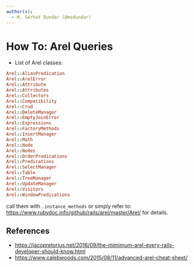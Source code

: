 ```yaml
---
author(s):
  - M. Serhat Dundar (@msdundar)
---
```


How To: Arel Queries
====================

- List of Arel classes:

```ruby
Arel::AliasPredication
Arel::ArelError
Arel::Attribute
Arel::Attributes
Arel::Collectors
Arel::Compatibility
Arel::Crud
Arel::DeleteManager
Arel::EmptyJoinError
Arel::Expressions
Arel::FactoryMethods
Arel::InsertManager
Arel::Math
Arel::Node
Arel::Nodes
Arel::OrderPredications
Arel::Predications
Arel::SelectManager
Arel::Table
Arel::TreeManager
Arel::UpdateManager
Arel::Visitors
Arel::WindowPredications
```

call them with `.instance_methods` or simply refer to: <https://www.rubydoc.info/github/rails/arel/master/Arel/> for details.

References
----------

- <https://jacopretorius.net/2016/09/the-mimimum-arel-every-rails-developer-should-know.html>
- <https://www.calebwoods.com/2015/08/11/advanced-arel-cheat-sheet/>
